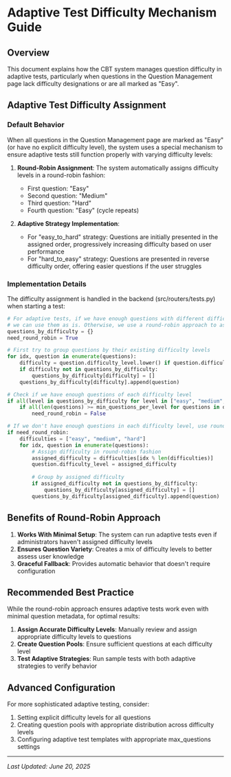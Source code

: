 # Adaptive Test Difficulty Mechanism Guide

## Overview

This document explains how the CBT system manages question difficulty in adaptive tests, particularly when questions in the Question Management page lack difficulty designations or are all marked as "Easy".

## Adaptive Test Difficulty Assignment

### Default Behavior

When all questions in the Question Management page are marked as "Easy" (or have no explicit difficulty level), the system uses a special mechanism to ensure adaptive tests still function properly with varying difficulty levels:

1. **Round-Robin Assignment**: The system automatically assigns difficulty levels in a round-robin fashion:
   - First question: "Easy"
   - Second question: "Medium"
   - Third question: "Hard" 
   - Fourth question: "Easy" (cycle repeats)

2. **Adaptive Strategy Implementation**: 
   - For "easy_to_hard" strategy: Questions are initially presented in the assigned order, progressively increasing difficulty based on user performance
   - For "hard_to_easy" strategy: Questions are presented in reverse difficulty order, offering easier questions if the user struggles

### Implementation Details

The difficulty assignment is handled in the backend (src/routers/tests.py) when starting a test:

```python
# For adaptive tests, if we have enough questions with different difficulty levels,
# we can use them as is. Otherwise, we use a round-robin approach to assign difficulties
questions_by_difficulty = {}
need_round_robin = True

# First try to group questions by their existing difficulty levels
for idx, question in enumerate(questions):
    difficulty = question.difficulty_level.lower() if question.difficulty_level else "easy"
    if difficulty not in questions_by_difficulty:
        questions_by_difficulty[difficulty] = []
    questions_by_difficulty[difficulty].append(question)

# Check if we have enough questions of each difficulty level
if all(level in questions_by_difficulty for level in ["easy", "medium", "hard"]):
    if all(len(questions) >= min_questions_per_level for questions in questions_by_difficulty.values()):
        need_round_robin = False

# If we don't have enough questions in each difficulty level, use round-robin assignment
if need_round_robin:
    difficulties = ["easy", "medium", "hard"]
    for idx, question in enumerate(questions):
        # Assign difficulty in round-robin fashion
        assigned_difficulty = difficulties[idx % len(difficulties)]
        question.difficulty_level = assigned_difficulty
        
        # Group by assigned difficulty
        if assigned_difficulty not in questions_by_difficulty:
            questions_by_difficulty[assigned_difficulty] = []
        questions_by_difficulty[assigned_difficulty].append(question)
```

## Benefits of Round-Robin Approach

1. **Works With Minimal Setup**: The system can run adaptive tests even if administrators haven't assigned difficulty levels
2. **Ensures Question Variety**: Creates a mix of difficulty levels to better assess user knowledge
3. **Graceful Fallback**: Provides automatic behavior that doesn't require configuration

## Recommended Best Practice

While the round-robin approach ensures adaptive tests work even with minimal question metadata, for optimal results:

1. **Assign Accurate Difficulty Levels**: Manually review and assign appropriate difficulty levels to questions
2. **Create Question Pools**: Ensure sufficient questions at each difficulty level
3. **Test Adaptive Strategies**: Run sample tests with both adaptive strategies to verify behavior

## Advanced Configuration

For more sophisticated adaptive testing, consider:

1. Setting explicit difficulty levels for all questions
2. Creating question pools with appropriate distribution across difficulty levels
3. Configuring adaptive test templates with appropriate max_questions settings

---

*Last Updated: June 20, 2025*
